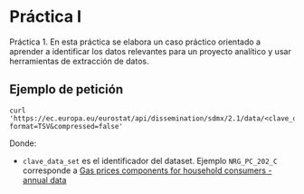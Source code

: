 ﻿# Práctica I

Práctica 1. En esta práctica se elabora un caso práctico orientado a aprender a identificar los datos relevantes para un proyecto analítico y usar herramientas de extracción de datos.

## Ejemplo de petición

```
curl 'https://ec.europa.eu/eurostat/api/dissemination/sdmx/2.1/data/<clave_data_set>$DEFAULTVIEW/?format=TSV&compressed=false' 

```

Donde:
 - `clave_data_set` es el identificador del dataset. Ejemplo `NRG_PC_202_C` corresponde a [Gas prices components for household consumers - annual data
](https://ec.europa.eu/eurostat/databrowser/view/nrg_pc_202_c/default/table?lang=en)


